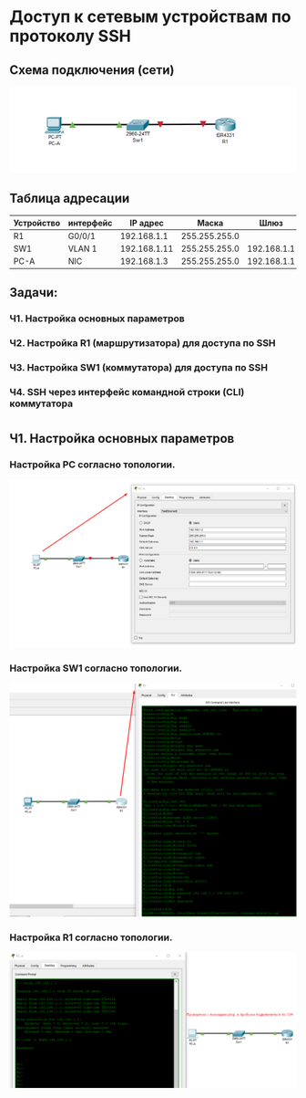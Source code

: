 # Доступ к сетевым устройствам по протоколу SSH

## Схема подключения (сети)

![](https://github.com/Grotemast/STUDIES/blob/main/DZ%205%20(12)%20(SSH)/DZ%205%20(JPG)/Screenshot_5.1.png)

## Таблица адресации
 | Устройство | интерфейс |   IP адрес     |      Маска      |     Шлюз     |
 |------------|-----------|----------------|-----------------|--------------|
 |     R1     |   G0/0/1  |  192.168.1.1   |  255.255.255.0  |              |
 |     SW1    |   VLAN 1  |  192.168.1.11  |  255.255.255.0  | 192.168.1.1  |
 |    PC-A    |     NIC   |  192.168.1.3   |  255.255.255.0  | 192.168.1.1  |

## Задачи:
### Ч1. Настройка основных параметров
### Ч2. Настройка R1 (маршрутизатора) для доступа по SSH    
### Ч3. Настройка SW1 (коммутатора) для доступа по SSH
### Ч4. SSH через интерфейс командной строки (CLI) коммутатора  

 #
 
## Ч1. Настройка основных параметров 
### Настройка PC согласно топологии.
![](https://github.com/Grotemast/STUDIES/blob/main/DZ%205%20(12)%20(SSH)/DZ%205%20(JPG)/Screenshot_5.2.png)
### Настройка SW1 согласно топологии.
![](https://github.com/Grotemast/STUDIES/blob/main/DZ%205%20(12)%20(SSH)/DZ%205%20(JPG)/Screenshot_5.3.png)
### Настройка R1 согласно топологии.
![](https://github.com/Grotemast/STUDIES/blob/main/DZ%205%20(12)%20(SSH)/DZ%205%20(JPG)/Screenshot_5.4.png)
